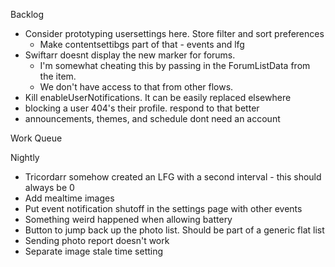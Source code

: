 Backlog
* Consider prototyping usersettings here. Store filter and sort preferences
  * Make contentsettibgs part of that - events and lfg
* Swiftarr doesnt display the new marker for forums.
  * I'm somewhat cheating this by passing in the ForumListData from the item.
  * We don't have access to that from other flows.
* Kill enableUserNotifications. It can be easily replaced elsewhere
* blocking a user 404's their profile. respond to that better
* announcements, themes, and schedule dont need an account

Work Queue

Nightly
* Tricordarr somehow created an LFG with a second interval - this should always be 0
* Add mealtime images
* Put event notification shutoff in the settings page with other events
* Something weird happened when allowing battery
* Button to jump back up the photo list. Should be part of a generic flat list
* Sending photo report doesn't work
* Separate image stale time setting
